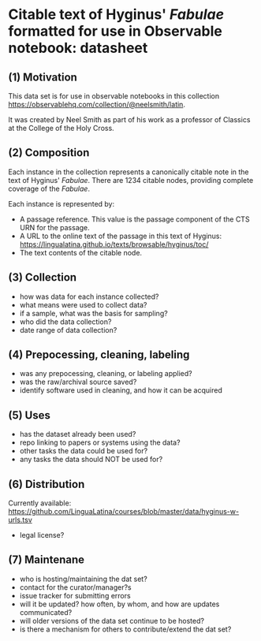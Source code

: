 # Citable text of Hyginus' *Fabulae* formatted for use in Observable notebook:  datasheet

## (1) Motivation

This data set is for use in observable notebooks in this collection https://observablehq.com/collection/@neelsmith/latin.

It was created by Neel Smith as part of his work as a professor of Classics at the College of the Holy Cross.


## (2) Composition

Each instance in the collection represents a canonically citable note in the text of Hyginus' *Fabulae*.  There are 1234 citable nodes, providing complete coverage of the *Fabulae*.

Each instance is represented by:

- A passage reference.  This value is the passage component of the CTS URN for the passage.
- A URL to the online text of the passage in this text of Hyginus: https://lingualatina.github.io/texts/browsable/hyginus/toc/
- The text contents of the citable node.


## (3) Collection

- how was data for each instance collected?
- what means were used to collect data?
- if a sample, what was the basis for sampling?
- who did the data collection?
- date range of data collection?


## (4) Prepocessing, cleaning, labeling

- was any prepocessing, cleaning, or labeling applied?
- was the raw/archival source saved?
- identify software used in cleaning, and how it can be acquired


## (5) Uses

- has the dataset already been used?
- repo linking to papers or systems using the data?
- other tasks the data could be used for?
- any tasks the data should NOT be used for?


## (6) Distribution


Currently available:  https://github.com/LinguaLatina/courses/blob/master/data/hyginus-w-urls.tsv
- legal license?


## (7) Maintenane

- who is hosting/maintaining the dat set?
- contact for the curator/manager?s
- issue tracker for submitting errors
- will it be updated? how often, by whom, and how are updates communicated?
- will older versions of the data set continue to be hosted?
- is there a mechanism for others to contribute/extend the dat set?
